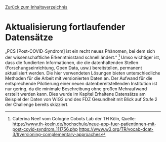 [Zurück zum Inhaltsverzeichnis](https://healthdcat-ap-de.github.io/healthdcat-ap.de/report_stage_1.html)
# Aktualisierung fortlaufender Datensätze
„PCS [Post-COVID-Syndrom] ist ein recht neues Phänomen, bei dem sich der wissenschaftliche Erkenntnisstand schnell ändert.“ [^77] Umso wichtiger ist, dass die fundierten Informationen, die die datenhaltenden Stellen (Forschungseinrichtung, Open Data, usw.) bereitstellen, permanent aktualisiert werden. Die hier verwendeten Lösungen bieten unterschiedliche Methoden für die Arbeit mit versionierten Daten an. Der Aufwand für die entsprechende Pilotierung einer neuen datenbereitstellenden Institution ist nur gering, da die minimale Beschreibung ohne großen Mehraufwand erstellt werden kann. Dies wurde im Kapitel 
Erhaltene Datensätze am Beispiel der Daten von WIG2 und des FDZ Gesundheit mit Blick auf Stufe 2 der Challenge bereits skizziert.

[^77]:Caterina Neef vom Cologne Cobots Lab der TH Köln, Quelle: https://www.th-koeln.de/hochschule/neue-app-fuer-patientinnen-mit-post-covid-syndrom_111756.php
  https://www.w3.org/TR/vocab-dcat-3/#versioning-complementary-approaches
